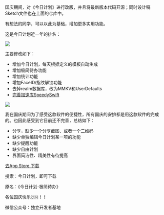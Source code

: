 
国庆期间，对《今日计划》进行改版，并且将最新版本代码开源；同时设计稿Sketch文件也在上面的仓库中。

有想法的同学，可以以此为基础，增加更多实用功能。

这是今日计划近一年的排名：

![](https://files.mdnice.com/user/9022/b919104b-8268-4d4f-8913-7be19dd1b2c3.png)

主要修改如下：
- 增加今日计划，每天根据定义的模板自动生成
- 增加极简待办功能
- 增加统计功能
- 增加FaceID/指纹解锁功能
- 去掉realm数据库，改为MMKV和UserDefaults
- [完善加速库SpeedySwift](https://github.com/Tliens/SpeedySwift)

![](https://files.mdnice.com/user/9022/fea923d7-eeda-4153-98da-4d3708e0ba7f.png)

我在国庆期间为了感受这款软件的便捷性，所有国庆的安排都是用这款软件的完成的​。也因此感受到它​目前还不完善，总结如下：

- 分享，缺少一个分享截图、或者一个二维码
- 缺少单独编辑今日计划某一项的功能
- 缺少提醒功能
- 缺少自由计划
- 界面简洁性、精美性有待提高

[去App Store 下载](https://apps.apple.com/cn/app/id1505020317)

搜索：今日计划，即可下载

原名：《今日计划-极简待办》

各位国庆快乐🇨🇳！！

微信公众号：独立开发者基地
